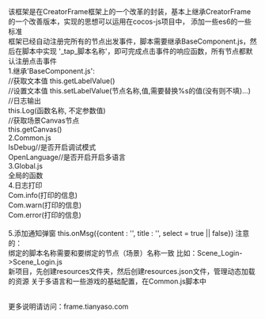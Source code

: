 该框架是在CreatorFrame框架上的一个改革的封装，基本上继承CreatorFrame的一个改善版本，实现的思想可以运用在cocos-js项目中，
添加一些es6的一些标准
<br>
框架已经自动注册完所有的节点出发事件，脚本需要继承BaseComponent.js，然后在脚本中实现
'_tap_脚本名称'，即可完成点击事件的响应函数，所有节点都默认注册点击事件 
<br>
1.继承'BaseComponent.js':
<br>
//获取文本值
this.getLabelValue()
<br>
//设置文本值
this.setLabelValue(节点名称,值,需要替换%s的值(没有则不填)...)
<br>
//日志输出
<br>
this.Log(函数名称, 不定参数值)
<br>
//获取场景Canvas节点
<br>
this.getCanvas()
<br>
2.Common.js
<br>
IsDebug//是否开启调试模式
<br>
OpenLanguage//是否开启开启多语言
<br>
3.Global.js
<br>
全局的函数
<br>
4.日志打印<br>
Com.info(打印的信息)<br>
Com.warn(打印的信息)<br>
Com.error(打印的信息)<br>
<br>
5.添加通知弹窗
this.onMsg({content : '', title : '', select = true || false})
注意的：
<br>
    绑定的脚本名称需要和要绑定的节点（场景）名称一致
    比如：Scene_Login->Scene_Login.js
    <br>
    新项目，先创建resources文件夹，然后创建resources.json文件，管理动态加载的资源
    关于多语言和一些游戏的基础配置，在Common.js脚本中


<br>
 更多说明请访问：frame.tianyaso.com
